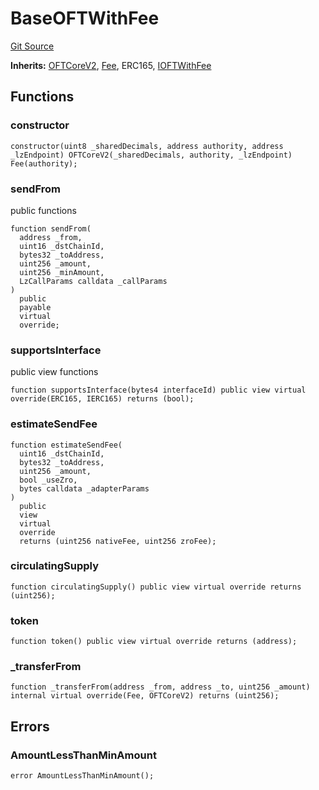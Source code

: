 # BaseOFTWithFee
[Git Source](https://github.com/manifoldfinance/mevETH2/blob/216fe89b4b259aa768c698247b6facac9d08597e/src/layerZero/oft/BaseOFTWithFee.sol)

**Inherits:**
[OFTCoreV2](/src/layerZero/oft/OFTCoreV2.sol/abstract.OFTCoreV2.md), [Fee](/src/layerZero/oft/Fee.sol/abstract.Fee.md), ERC165, [IOFTWithFee](/src/interfaces/IOFTWithFee.sol/interface.IOFTWithFee.md)


## Functions
### constructor


```solidity
constructor(uint8 _sharedDecimals, address authority, address _lzEndpoint) OFTCoreV2(_sharedDecimals, authority, _lzEndpoint) Fee(authority);
```

### sendFrom

public functions


```solidity
function sendFrom(
  address _from,
  uint16 _dstChainId,
  bytes32 _toAddress,
  uint256 _amount,
  uint256 _minAmount,
  LzCallParams calldata _callParams
)
  public
  payable
  virtual
  override;
```

### supportsInterface

public view functions


```solidity
function supportsInterface(bytes4 interfaceId) public view virtual override(ERC165, IERC165) returns (bool);
```

### estimateSendFee


```solidity
function estimateSendFee(
  uint16 _dstChainId,
  bytes32 _toAddress,
  uint256 _amount,
  bool _useZro,
  bytes calldata _adapterParams
)
  public
  view
  virtual
  override
  returns (uint256 nativeFee, uint256 zroFee);
```

### circulatingSupply


```solidity
function circulatingSupply() public view virtual override returns (uint256);
```

### token


```solidity
function token() public view virtual override returns (address);
```

### _transferFrom


```solidity
function _transferFrom(address _from, address _to, uint256 _amount) internal virtual override(Fee, OFTCoreV2) returns (uint256);
```

## Errors
### AmountLessThanMinAmount

```solidity
error AmountLessThanMinAmount();
```

